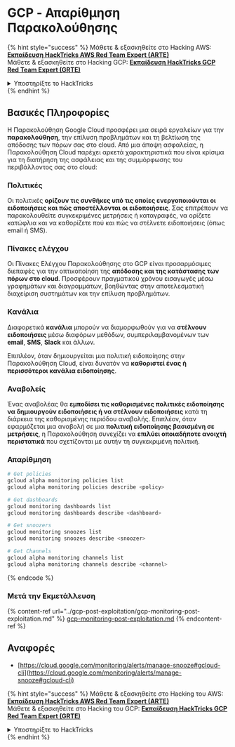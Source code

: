 # GCP - Απαρίθμηση Παρακολούθησης

{% hint style="success" %}
Μάθετε & εξασκηθείτε στο Hacking AWS: <img src="/.gitbook/assets/image.png" alt="" data-size="line">[**Εκπαίδευση HackTricks AWS Red Team Expert (ARTE)**](https://training.hacktricks.xyz/courses/arte)<img src="/.gitbook/assets/image.png" alt="" data-size="line">\
Μάθετε & εξασκηθείτε στο Hacking GCP: <img src="/.gitbook/assets/image (2).png" alt="" data-size="line">[**Εκπαίδευση HackTricks GCP Red Team Expert (GRTE)**<img src="/.gitbook/assets/image (2).png" alt="" data-size="line">](https://training.hacktricks.xyz/courses/grte)

<details>

<summary>Υποστηρίξτε το HackTricks</summary>

* Ελέγξτε τα [**σχέδια συνδρομής**](https://github.com/sponsors/carlospolop)!
* **Εγγραφείτε** στην 💬 [**ομάδα Discord**](https://discord.gg/hRep4RUj7f) ή στην [**ομάδα telegram**](https://t.me/peass) ή **ακολουθήστε** μας στο **Twitter** 🐦 [**@hacktricks\_live**](https://twitter.com/hacktricks\_live)**.**
* **Μοιραστείτε κόλπα χάκερ υποβάλλοντας PRs** στα αποθετήρια [**HackTricks**](https://github.com/carlospolop/hacktricks) και [**HackTricks Cloud**](https://github.com/carlospolop/hacktricks-cloud).

</details>
{% endhint %}

## Βασικές Πληροφορίες

Η Παρακολούθηση Google Cloud προσφέρει μια σειρά εργαλείων για την **παρακολούθηση**, την επίλυση προβλημάτων και τη βελτίωση της απόδοσης των πόρων σας στο cloud. Από μια άποψη ασφαλείας, η Παρακολούθηση Cloud παρέχει αρκετά χαρακτηριστικά που είναι κρίσιμα για τη διατήρηση της ασφάλειας και της συμμόρφωσης του περιβάλλοντος σας στο cloud:

### Πολιτικές

Οι πολιτικές **ορίζουν τις συνθήκες υπό τις οποίες ενεργοποιούνται οι ειδοποιήσεις και πώς αποστέλλονται οι ειδοποιήσεις**. Σας επιτρέπουν να παρακολουθείτε συγκεκριμένες μετρήσεις ή καταγραφές, να ορίζετε κατώφλια και να καθορίζετε πού και πώς να στέλνετε ειδοποιήσεις (όπως email ή SMS).

### Πίνακες ελέγχου

Οι Πίνακες Ελέγχου Παρακολούθησης στο GCP είναι προσαρμόσιμες διεπαφές για την οπτικοποίηση της **απόδοσης και της κατάστασης των πόρων στο cloud**. Προσφέρουν πραγματικού χρόνου εισαγωγές μέσω γραφημάτων και διαγραμμάτων, βοηθώντας στην αποτελεσματική διαχείριση συστημάτων και την επίλυση προβλημάτων.

### Κανάλια

Διαφορετικά **κανάλια** μπορούν να διαμορφωθούν για να **στέλνουν ειδοποιήσεις** μέσω διαφόρων μεθόδων, συμπεριλαμβανομένων των **email**, **SMS**, **Slack** και άλλων.

Επιπλέον, όταν δημιουργείται μια πολιτική ειδοποίησης στην Παρακολούθηση Cloud, είναι δυνατόν να **καθοριστεί ένας ή περισσότεροι κανάλια ειδοποίησης**.

### Αναβολείς

Ένας αναβολέας θα **εμποδίσει τις καθορισμένες πολιτικές ειδοποίησης να δημιουργούν ειδοποιήσεις ή να στέλνουν ειδοποιήσεις** κατά τη διάρκεια της καθορισμένης περιόδου αναβολής. Επιπλέον, όταν εφαρμόζεται μια αναβολή σε μια **πολιτική ειδοποίησης βασισμένη σε μετρήσεις**, η Παρακολούθηση συνεχίζει να **επιλύει οποιαδήποτε ανοιχτή περιστατικά** που σχετίζονται με αυτήν τη συγκεκριμένη πολιτική.

### Απαρίθμηση
```bash
# Get policies
gcloud alpha monitoring policies list
gcloud alpha monitoring policies describe <policy>

# Get dashboards
gcloud monitoring dashboards list
gcloud monitoring dashboards describe <dashboard>

# Get snoozers
gcloud monitoring snoozes list
gcloud monitoring snoozes describe <snoozer>

# Get Channels
gcloud alpha monitoring channels list
gcloud alpha monitoring channels describe <channel>
```
{% endcode %}

### Μετά την Εκμετάλλευση

{% content-ref url="../gcp-post-exploitation/gcp-monitoring-post-exploitation.md" %}
[gcp-monitoring-post-exploitation.md](../gcp-post-exploitation/gcp-monitoring-post-exploitation.md)
{% endcontent-ref %}

## Αναφορές

* [https://cloud.google.com/monitoring/alerts/manage-snooze#gcloud-cli](https://cloud.google.com/monitoring/alerts/manage-snooze#gcloud-cli)

{% hint style="success" %}
Μάθετε & εξασκηθείτε στο Hacking του AWS:<img src="/.gitbook/assets/image.png" alt="" data-size="line">[**Εκπαίδευση HackTricks AWS Red Team Expert (ARTE)**](https://training.hacktricks.xyz/courses/arte)<img src="/.gitbook/assets/image.png" alt="" data-size="line">\
Μάθετε & εξασκηθείτε στο Hacking του GCP: <img src="/.gitbook/assets/image (2).png" alt="" data-size="line">[**Εκπαίδευση HackTricks GCP Red Team Expert (GRTE)**<img src="/.gitbook/assets/image (2).png" alt="" data-size="line">](https://training.hacktricks.xyz/courses/grte)

<details>

<summary>Υποστηρίξτε το HackTricks</summary>

* Ελέγξτε τα [**σχέδια συνδρομής**](https://github.com/sponsors/carlospolop)!
* **Εγγραφείτε** 💬 στην [**ομάδα Discord**](https://discord.gg/hRep4RUj7f) ή στην [**ομάδα telegram**](https://t.me/peass) ή **ακολουθήστε** μας στο **Twitter** 🐦 [**@hacktricks\_live**](https://twitter.com/hacktricks\_live)**.**
* **Μοιραστείτε κόλπα χάκινγκ υποβάλλοντας PRs στα** [**HackTricks**](https://github.com/carlospolop/hacktricks) και [**HackTricks Cloud**](https://github.com/carlospolop/hacktricks-cloud) αποθετήρια στο GitHub.

</details>
{% endhint %}
